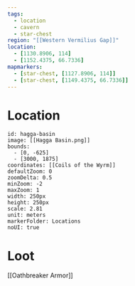 ```yaml
---
tags:
  - location
  - cavern
  - star-chest
region: "[[Western Vermilius Gap]]"
location:
  - [1130.8906, 114]
  - [1152.4375, 66.7336]
mapmarkers:
  - [star-chest, [1127.8906, 114]]
  - [star-chest, [1149.4375, 66.7336]]
---
```

# Location
```leaflet
id: hagga-basin
image: [[Hagga Basin.png]]
bounds:
  - [0, -625]
  - [3000, 1875]
coordinates: [[Coils of the Wyrm]]
defaultZoom: 0
zoomDelta: 0.5
minZoom: -2
maxZoom: 1
width: 250px
height: 250px
scale: 2.81
unit: meters
markerFolder: Locations
noUI: true
```
# Loot
[[Oathbreaker Armor]]
